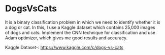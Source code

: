 # DogsVsCats
It is a binary classification problem in which we need to identify whether it is a dog or cat. In this, I use a Kaggle dataset which contains 25,000 images of dogs and cats. Implement the CNN technique for classification and use Adam optimizer, which gives me good results and accuracy.

Kaggle Dataset-: https://www.kaggle.com/c/dogs-vs-cats
